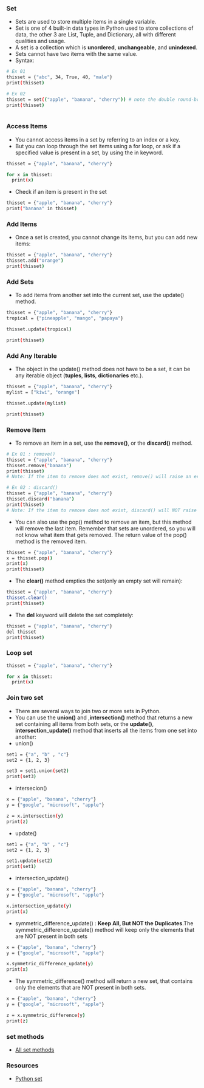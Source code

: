 ### Set
* Sets are used to store multiple items in a single variable.
* Set is one of 4 built-in data types in Python used to store collections of data, the other 3 are List, Tuple, and Dictionary, all with different qualities and usage.
* A set is a collection which is **unordered**, **unchangeable**, and **unindexed**.
* Sets cannot have two items with the same value.
* Syntax:
```bash
# Ex 01
thisset = {"abc", 34, True, 40, "male"}
print(thisset)

# Ex 02
thisset = set(("apple", "banana", "cherry")) # note the double round-brackets
print(thisset)
 
```

### Access Items
* You cannot access items in a set by referring to an index or a key.
* But you can loop through the set items using a for loop, or ask if a specified value is present in a set, by using the in keyword.
```bash
thisset = {"apple", "banana", "cherry"}

for x in thisset:
  print(x) 
```
* Check if an item is present in the set
```bash
thisset = {"apple", "banana", "cherry"}
print("banana" in thisset) 
```

### Add Items
* Once a set is created, you cannot change its items, but you can add new items:
```bash
thisset = {"apple", "banana", "cherry"}
thisset.add("orange")
print(thisset) 
```

### Add Sets
* To add items from another set into the current set, use the update() method.
```bash
thisset = {"apple", "banana", "cherry"}
tropical = {"pineapple", "mango", "papaya"}

thisset.update(tropical)

print(thisset) 
```

### Add Any Iterable
* The object in the update() method does not have to be a set, it can be any iterable object (**tuples**, **lists**, **dictionaries** etc.).
```bash
thisset = {"apple", "banana", "cherry"}
mylist = ["kiwi", "orange"]

thisset.update(mylist)

print(thisset) 
```

### Remove Item
* To remove an item in a set, use the **remove()**, or the **discard()** method.
```bash
# Ex 01 : remove()
thisset = {"apple", "banana", "cherry"}
thisset.remove("banana")
print(thisset) 
# Note: If the item to remove does not exist, remove() will raise an error.

# Ex 02 : discard()
thisset = {"apple", "banana", "cherry"}
thisset.discard("banana")
print(thisset)
# Note: If the item to remove does not exist, discard() will NOT raise an error.
```

* You can also use the pop() method to remove an item, but this method will remove the last item. Remember that sets are unordered, so you will not know what item that gets removed.
The return value of the pop() method is the removed item.
```bash
thisset = {"apple", "banana", "cherry"}
x = thisset.pop()
print(x)
print(thisset) 
```

* The **clear()** method empties the set(only an empty set will remain):
```bash
thisset = {"apple", "banana", "cherry"}
thisset.clear()
print(thisset) 
```

* The **del** keyword will delete the set completely:
```bash
thisset = {"apple", "banana", "cherry"}
del thisset
print(thisset) 
```

### Loop set
```bash
thisset = {"apple", "banana", "cherry"}

for x in thisset:
  print(x)
```

### Join two set
* There are several ways to join two or more sets in Python.
* You can use the **union()** and ,**intersection()** method that returns a new set containing all items from both sets, or the **update()**, **intersection_update()** method that inserts all the items from one set into another:
* union()
```bash
set1 = {"a", "b" , "c"}
set2 = {1, 2, 3}

set3 = set1.union(set2)
print(set3) 
```
* intersecion()
```bash
x = {"apple", "banana", "cherry"}
y = {"google", "microsoft", "apple"}

z = x.intersection(y)
print(z) 
```
* update()
```bash
set1 = {"a", "b" , "c"}
set2 = {1, 2, 3}

set1.update(set2)
print(set1) 
```
* intersection_update()
```bash
x = {"apple", "banana", "cherry"}
y = {"google", "microsoft", "apple"}

x.intersection_update(y)
print(x) 
```

* symmetric_difference_update() : **Keep All, But NOT the Duplicates**.The symmetric_difference_update() method will keep only the elements that are NOT present in both sets
```bash
x = {"apple", "banana", "cherry"}
y = {"google", "microsoft", "apple"}

x.symmetric_difference_update(y)
print(x) 
```

* The symmetric_difference() method will return a new set, that contains only the elements that are NOT present in both sets.
```bash
x = {"apple", "banana", "cherry"}
y = {"google", "microsoft", "apple"}

z = x.symmetric_difference(y)
print(z) 
```

### set methods
* [All set methods](https://www.w3schools.com/python/python_sets_methods.asp)

### Resources
* [Python set](https://www.w3schools.com/python/python_sets.asp)